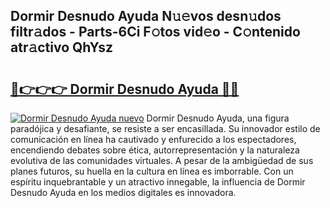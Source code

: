 ## Dormir Desnudo Ayuda N𝚞𝚎vos desn𝚞dos filtr𝚊dos - Parts-6Ci F𝚘tos vid𝚎o - C𝚘ntenido atr𝚊ctivo QhYsz

# <h2><a href="http://mb4cyg.tromn.icu/?c=Dormir+Desnudo+Ayuda">🔗👉👉👉 Dormir Desnudo Ayuda 🔗🔗</a></h2>

[![Dormir Desnudo Ayuda nuevo](https://i.imgur.com/pEAQMta.gif)](http://mb4cyg.tromn.icu/?c=Dormir+Desnudo+Ayuda)
Dormir Desnudo Ayuda, una figura paradójica y desafiante, se resiste a ser encasillada. Su innovador estilo de comunicación en línea ha cautivado y enfurecido a los espectadores, encendiendo debates sobre ética, autorrepresentación y la naturaleza evolutiva de las comunidades virtuales. A pesar de la ambigüedad de sus planes futuros, su huella en la cultura en línea es imborrable. Con un espíritu inquebrantable y un atractivo innegable, la influencia de Dormir Desnudo Ayuda en los medios digitales es innovadora.
